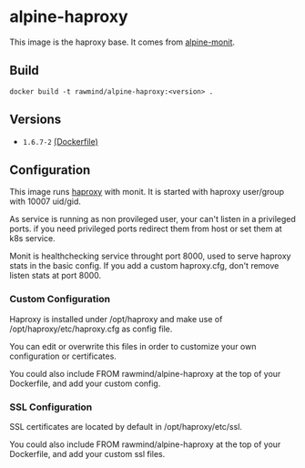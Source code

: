 alpine-haproxy 
==============

This image is the haproxy base. It comes from [alpine-monit][alpine-monit].

## Build

```
docker build -t rawmind/alpine-haproxy:<version> .
```

## Versions

- `1.6.7-2` [(Dockerfile)](https://github.com/rawmind0/alpine-haproxy/blob/1.6.7-2/Dockerfile)


## Configuration

This image runs [haproxy][haproxy] with monit. It is started with haproxy user/group with 10007 uid/gid.

As service is running as non provileged user, your can't listen in a privileged ports. if you need privileged ports redirect them from host or set them at k8s service.

Monit is healthchecking service throught port 8000, used to serve haproxy stats in the basic config. If you add a custom haproxy.cfg, don't remove listen stats at port 8000. 

### Custom Configuration

Haproxy is installed under /opt/haproxy and make use of /opt/haproxy/etc/haproxy.cfg as config file.

You can edit or overwrite this files in order to customize your own configuration or certificates.

You could also include FROM rawmind/alpine-haproxy at the top of your Dockerfile, and add your custom config.


### SSL Configuration

SSL certificates are located by default in /opt/haproxy/etc/ssl. 

You could also include FROM rawmind/alpine-haproxy at the top of your Dockerfile, and add your custom ssl files.


[alpine-monit]: https://github.com/rawmind0/alpine-monit/
[haproxy]: http://www.haproxy.org/

